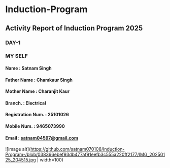 # Induction-Program
## Activity Report of Induction Program 2025
### DAY-1
### MY SELF
#### Name          : Satnam Singh
#### Father Name        : Chamkaur Singh
#### Mother Name        : Charanjit Kaur 
#### Branch.            :  Electrical 
#### Registration Num.  : 25101026
#### Mobile Num.        : 9465073990
#### Email              : satnam04597@gmail.com 
![image alt](https://github.com/satnam070108/Induction-Program-/blob/038366ebef93db477af91eefb3c555a220ff2177/IMG_20250125_204515.jpg | width=100)

